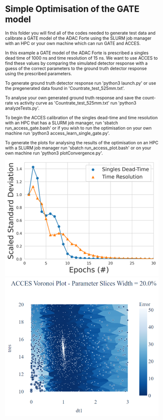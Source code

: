
# Simple Optimisation of the GATE model

In this folder you will find all of the codes needed to generate test data and calibrate a GATE model of the ADAC Forte using the SLURM job manager with an HPC or your own machine which can run GATE and ACCES. 

In this example a GATE model of the ADAC Forte is prescribed a singles dead time of 1000 ns and time resolution of 15 ns. We want to use ACCES to find these values by comparing the simulated detector response with a guess of the correct parameters to the ground truth detector response using the prescribed parameters.

To generate ground truth detector response run 'python3 launch.py' or use the pregenerated data found in 'Countrate_test_525mm.txt'.

To analyse your own generated ground truth response and save the count-rate vs activity curve as 'Countrate_test_525mm.txt' run 'python3 analyzeTests.py'.

To begin the ACCES calibration of the singles dead-time and time resolution with an HPC that has a SLURM job manager, run 'sbatch run_access_gate.bash' or if you wish to run the optimisation on your own machine run 'python3 access_learn_single_gate.py'.

To generate the plots for analysing the results of the optimisation on an HPC with a SLURM job manager run 'sbatch run_access_plot.bash' or on your own machine run 'python3 plotConvergence.py'.

![](convergenceScatterSimple.png)
![](access_2d.png)

